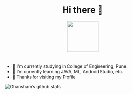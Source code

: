 

 <div id="header" align="center">
  <h1> Hi there 👋</h1>
  <img src="https://media.giphy.com/media/M9gbBd9nbDrOTu1Mqx/giphy.gif" width="100"/>
 <h1></h1>
</div>
 
 
- 🔭 I'm currently studying in College of Engineering, Pune.
- 🌱 I’m currently learning JAVA, ML, Android Studio, etc.
- 💬 Thanks for visiting my Profile 



![Ghansham's github stats](https://github-readme-stats.vercel.app/api?username=salunkhegr1712&count_private=true&show_icons=true&theme=radical&hide_rank=false)
